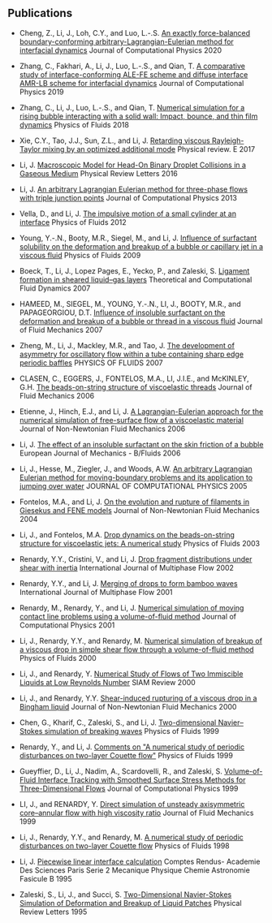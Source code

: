 ## Publications
* Cheng, Z., Li, J., Loh, C.Y., and Luo, L.-.S. [An exactly force-balanced boundary-conforming arbitrary-Lagrangian-Eulerian method for interfacial dynamics](http://dx.doi.org/10.1016/j.jcp.2020.109237) Journal of Computational Physics 2020

* Zhang, C., Fakhari, A., Li, J., Luo, L.-.S., and Qian, T. [A comparative study of interface-conforming ALE-FE scheme and diffuse interface AMR-LB scheme for interfacial dynamics](http://dx.doi.org/10.1016/j.jcp.2019.06.048) Journal of Computational Physics 2019

* Zhang, C., Li, J., Luo, L.-.S., and Qian, T. [Numerical simulation for a rising bubble interacting with a solid wall: Impact, bounce, and thin film dynamics](http://dx.doi.org/10.1063/1.5055671) Physics of Fluids 2018

* Xie, C.Y., Tao, J.J., Sun, Z.L., and Li, J. [Retarding viscous Rayleigh-Taylor mixing by an optimized additional mode](http://dx.doi.org/10.1103/physreve.95.023109) Physical review. E 2017

* Li, J. [Macroscopic Model for Head-On Binary Droplet Collisions in a Gaseous Medium](http://dx.doi.org/10.1103/physrevlett.117.214502) Physical Review Letters 2016

* Li, J. [An arbitrary Lagrangian Eulerian method for three-phase flows with triple junction points](http://dx.doi.org/10.1016/j.jcp.2013.05.029) Journal of Computational Physics 2013

* Vella, D., and Li, J. [The impulsive motion of a small cylinder at an interface]() Physics of Fluids 2012

* Young, Y.-.N., Booty, M.R., Siegel, M., and Li, J. [Influence of surfactant solubility on the deformation and breakup of a bubble or capillary jet in a viscous fluid](http://dx.doi.org/10.1063/1.3176462) Physics of Fluids 2009

* Boeck, T., Li, J., Lopez Pages, E., Yecko, P., and Zaleski, S. [Ligament formation in sheared liquid–gas layers](http://dx.doi.org/10.1007/s00162-006-0022-1) Theoretical and Computational Fluid Dynamics 2007

* HAMEED, M., SIEGEL, M., YOUNG, Y.-.N., LI, J., BOOTY, M.R., and PAPAGEORGIOU, D.T. [Influence of insoluble surfactant on the deformation and breakup of a bubble or thread in a viscous fluid](http://dx.doi.org/10.1017/s0022112007009032) Journal of Fluid Mechanics 2007

* Zheng, M., Li, J., Mackley, M.R., and Tao, J. [The development of asymmetry for oscillatory flow within a tube containing sharp edge periodic baffles](http://dx.doi.org/10.1063/1.2799553) PHYSICS OF FLUIDS 2007

* CLASEN, C., EGGERS, J., FONTELOS, M.A., LI, J.I.E., and McKINLEY, G.H. [The beads-on-string structure of viscoelastic threads](http://dx.doi.org/10.1017/s0022112006009633) Journal of Fluid Mechanics 2006

* Etienne, J., Hinch, E.J., and Li, J. [A Lagrangian-Eulerian approach for the numerical simulation of free-surface flow of a viscoelastic material](http://dx.doi.org/10.1016/j.jnnfm.2006.04.003) Journal of Non-Newtonian Fluid Mechanics 2006

* Li, J. [The effect of an insoluble surfactant on the skin friction of a bubble](http://dx.doi.org/10.1016/j.euromechflu.2005.04.002) European Journal of Mechanics - B/Fluids 2006

* Li, J., Hesse, M., Ziegler, J., and Woods, A.W. [An arbitrary Lagrangian Eulerian method for moving-boundary problems and its application to jumping over water](http://dx.doi.org/10.1016/j.jcp.2005.02.016) JOURNAL OF COMPUTATIONAL PHYSICS 2005

* Fontelos, M.A., and Li, J. [On the evolution and rupture of filaments in Giesekus and FENE models](http://dx.doi.org/10.1016/j.jnnfm.2004.02.002) Journal of Non-Newtonian Fluid Mechanics 2004

* Li, J., and Fontelos, M.A. [Drop dynamics on the beads-on-string structure for viscoelastic jets: A numerical study](http://dx.doi.org/10.1063/1.1556291) Physics of Fluids 2003

* Renardy, Y.Y., Cristini, V., and Li, J. [Drop fragment distributions under shear with inertia](http://dx.doi.org/10.1016/S0301-9322(02)00022-8) International Journal of Multiphase Flow 2002

* Renardy, Y.Y., and Li, J. [Merging of drops to form bamboo waves](http://dx.doi.org/10.1016/s0301-9322(00)00058-6) International Journal of Multiphase Flow 2001

* Renardy, M., Renardy, Y., and Li, J. [Numerical simulation of moving contact line problems using a volume-of-fluid method](http://dx.doi.org/10.1006/jcph.2001.6785) Journal of Computational Physics 2001

* Li, J., Renardy, Y.Y., and Renardy, M. [Numerical simulation of breakup of a viscous drop in simple shear flow through a volume-of-fluid method](http://dx.doi.org/10.1063/1.870305) Physics of Fluids 2000

* Li, J., and Renardy, Y. [Numerical Study of Flows of Two Immiscible Liquids at Low Reynolds Number](http://dx.doi.org/10.1137/s0036144599354604) SIAM Review 2000

* Li, J., and Renardy, Y.Y. [Shear-induced rupturing of a viscous drop in a Bingham liquid](http://dx.doi.org/10.1016/s0377-0257(00)00167-1) Journal of Non-Newtonian Fluid Mechanics 2000

* Chen, G., Kharif, C., Zaleski, S., and Li, J. [Two-dimensional Navier–Stokes simulation of breaking waves](http://dx.doi.org/10.1063/1.869907) Physics of Fluids 1999

* Renardy, Y., and Li, J. [Comments on "A numerical study of periodic disturbances on two-layer Couette flow"]() Physics of Fluids 1999

* Gueyffier, D., Li, J., Nadim, A., Scardovelli, R., and Zaleski, S. [Volume-of-Fluid Interface Tracking with Smoothed Surface Stress Methods for Three-Dimensional Flows](http://dx.doi.org/10.1006/jcph.1998.6168) Journal of Computational Physics 1999

* LI, J., and RENARDY, Y. [Direct simulation of unsteady axisymmetric core–annular flow with high viscosity ratio](http://dx.doi.org/10.1017/s0022112099005194) Journal of Fluid Mechanics 1999

* Li, J., Renardy, Y.Y., and Renardy, M. [A numerical study of periodic disturbances on two-layer Couette flow](http://dx.doi.org/10.1063/1.869834) Physics of Fluids 1998

* Li, J. [Piecewise linear interface calculation]() Comptes Rendus- Academie Des Sciences Paris Serie 2 Mecanique Physique Chemie Astronomie Fasicule B 1995

* Zaleski, S., Li, J., and Succi, S. [Two-Dimensional Navier-Stokes Simulation of Deformation and Breakup of Liquid Patches](http://dx.doi.org/10.1103/physrevlett.75.244) Physical Review Letters 1995

